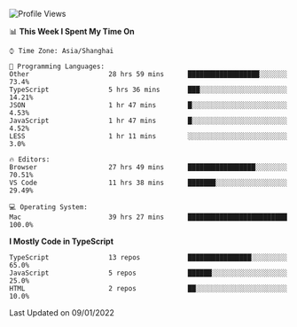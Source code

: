 <!--START_SECTION:waka-->
![Profile Views](http://img.shields.io/badge/Profile%20Views-14-blue)

📊 **This Week I Spent My Time On** 

```text
⌚︎ Time Zone: Asia/Shanghai

💬 Programming Languages: 
Other                    28 hrs 59 mins      ██████████████████░░░░░░░   73.4% 
TypeScript               5 hrs 36 mins       ███░░░░░░░░░░░░░░░░░░░░░░   14.21% 
JSON                     1 hr 47 mins        █░░░░░░░░░░░░░░░░░░░░░░░░   4.53% 
JavaScript               1 hr 47 mins        █░░░░░░░░░░░░░░░░░░░░░░░░   4.52% 
LESS                     1 hr 11 mins        ░░░░░░░░░░░░░░░░░░░░░░░░░   3.0%

🔥 Editors: 
Browser                  27 hrs 49 mins      █████████████████░░░░░░░░   70.51% 
VS Code                  11 hrs 38 mins      ███████░░░░░░░░░░░░░░░░░░   29.49%

💻 Operating System: 
Mac                      39 hrs 27 mins      █████████████████████████   100.0%

```

**I Mostly Code in TypeScript** 

```text
TypeScript               13 repos            ████████████████░░░░░░░░░   65.0% 
JavaScript               5 repos             ██████░░░░░░░░░░░░░░░░░░░   25.0% 
HTML                     2 repos             ██░░░░░░░░░░░░░░░░░░░░░░░   10.0%

```



 Last Updated on 09/01/2022
<!--END_SECTION:waka-->
